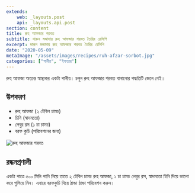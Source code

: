 ```yaml
---
extends:
    web: _layouts.post
    api: _layouts.api.post
section: content
title: রুহ আফজার শরবত
subtitle: দারুন মজাদার রুহ আফজার শরবত তৈরির রেসিপি
excerpt: দারুন মজাদার রুহ আফজার শরবত তৈরির রেসিপি
date: "2020-05-09"
metaImage: "/assets/images/recipes/ruh-afzar-sorbot.jpg"
categories: ["পানীয়", "ইফতার"]
---
```


রুহ আফজা অত্যন্ত স্বাস্থ্যকর একটা পানীয়। চলুন রুহ আফজার শরবত বানানোর পদ্ধতিটি জেনে নেই।

## উপকরণ

- রুহ আফজা (২ টেবিল চামচ)
- চিনি (স্বাদমতো)
- লেবুর রস (১ চা চামচ)
- বরফ কুচি (পরিবেশনের জন্য)

![রুহ আফজার শরবত](/assets/images/recipes/ruh-afzar-sorbot.jpg)

## রন্ধনপ্রণালী

একটা পাত্রে ৫০০ মিলি পানি নিয়ে তাতে ২ টেবিল চামচ রুহ আফজা, ১ চা চামচ লেবুর রস, স্বাদমতো চিনি দিয়ে
ভালো করে গুলিয়ে নিন। এবারে বরফকুচি দিয়ে ঠান্ডা ঠান্ডা পরিবেশন করুন।
